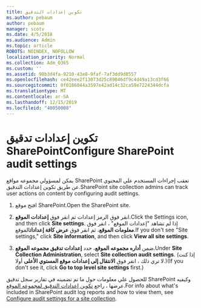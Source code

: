 ```yaml
---
title: تكوين إعدادات التدقيق
ms.author: pebaum
author: pebaum
manager: scotv
ms.date: 4/5/2018
ms.audience: Admin
ms.topic: article
ROBOTS: NOINDEX, NOFOLLOW
localization_priority: Normal
ms.collection: Adm_O365
ms.custom: ''
ms.assetid: 98b3d4fa-9210-43e8-9faf-7af3dd9d8557
ms.openlocfilehash: ce42eee2f13073d25c89046df9c4d49a13cd3f66
ms.sourcegitcommit: 0f0186044a3597e42ad14c32ca58e7224344dcfa
ms.translationtype: MT
ms.contentlocale: ar-SA
ms.lasthandoff: 12/15/2019
ms.locfileid: "40050008"
---
```

# <a name="configure-sharepoint-audit-settings"></a><span data-ttu-id="31812-102">تكوين إعدادات تدقيق SharePoint</span><span class="sxs-lookup"><span data-stu-id="31812-102">Configure SharePoint audit settings</span></span>

<span data-ttu-id="31812-103">يمكن لمسؤولي مجموعه مواقع SharePoint تعقب إجراءات المستخدم علي المحتوي عن طريق تكوين إعدادات التدقيق.</span><span class="sxs-lookup"><span data-stu-id="31812-103">SharePoint site collection admins can track user actions on content by configuring audit settings.</span></span>
  
1. <span data-ttu-id="31812-104">افتح موقع SharePoint.</span><span class="sxs-lookup"><span data-stu-id="31812-104">Open the SharePoint site.</span></span>
    
2. <span data-ttu-id="31812-105">انقر فوق الرمز إعدادات ثم انقر فوق **إعدادات الموقع**.</span><span class="sxs-lookup"><span data-stu-id="31812-105">Click the Settings icon, and then click **Site settings**.</span></span> <span data-ttu-id="31812-106">إذا لم تشاهد "إعدادات الموقع" ، انقر فوق **معلومات الموقع**، ثم انقر فوق **عرض كافة إعدادات**الموقع.</span><span class="sxs-lookup"><span data-stu-id="31812-106">If you don't see "Site settings," click **Site information**, and then click **View all site settings**.</span></span>
    
3. <span data-ttu-id="31812-107">ضمن **أداره مجموعه الموقع**، حدد **إعدادات تدقيق مجموعه الموقع**.</span><span class="sxs-lookup"><span data-stu-id="31812-107">Under **Site Collection Administration**, select **Site collection audit settings**.</span></span> <span data-ttu-id="31812-108">(إذا كنت لا تري ذلك ، انقر فوق **الانتقال إلى إعدادات موقع المستوي الأعلى** أولا.)</span><span class="sxs-lookup"><span data-stu-id="31812-108">(If you don't see it, click **Go to top level site settings** first.)</span></span> 
    
<span data-ttu-id="31812-109">للحصول علي معلومات حول ما تم تضمينه في تقارير سجل تدقيق SharePoint وكيفيه عرضها ، راجع [تكوين إعدادات التدقيق لمجموعه الموقع](https://go.microsoft.com/fwlink/?linkid=404050).</span><span class="sxs-lookup"><span data-stu-id="31812-109">For info about what's included in SharePoint audit log reports and how to view them, see [Configure audit settings for a site collection](https://go.microsoft.com/fwlink/?linkid=404050).</span></span>
  

